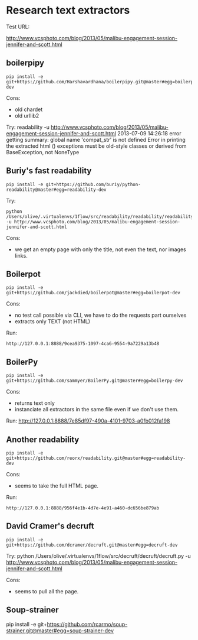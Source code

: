 
# Research text extractors

Test URL:

http://www.vcsphoto.com/blog/2013/05/malibu-engagement-session-jennifer-and-scott.html


## boilerpipy

    pip install -e git+https://github.com/Harshavardhana/boilerpipy.git@master#egg=boilerpipy-dev

Cons:

- old chardet
- old urllib2

Try:
    readability -u http://www.vcsphoto.com/blog/2013/05/malibu-engagement-session-jennifer-and-scott.html
    2013-07-09 14:26:18 error getting summary: global name 'compat_str' is not defined
    Error in printing the extracted html () exceptions must be old-style classes or derived from BaseException, not NoneType


## Buriy's fast readability

    pip install -e git+https://github.com/buriy/python-readability@master#egg=readability-dev

Try:

    python /Users/olive/.virtualenvs/1flow/src/readability/readability/readability.py -u http://www.vcsphoto.com/blog/2013/05/malibu-engagement-session-jennifer-and-scott.html

Cons:

- we get an empty page with only the title, not even the text, nor images links.


## Boilerpot

    pip install -e git+https://github.com/jackdied/boilerpot@master#egg=boilerpot-dev


Cons:

- no test call possible via CLI, we have to do the requests part ourselves
- extracts only TEXT (not HTML)

Run:

    http://127.0.0.1:8888/9cea9375-1097-4ca6-9554-9a7229a13b48


## BoilerPy


    pip install -e git+https://github.com/sammyer/BoilerPy.git@master#egg=boilerpy-dev

Cons:

- returns text only
- instanciate all extractors in the same file even if we don't use them.

Run:
    http://127.0.0.1:8888/7e85df97-490a-4101-9703-a0fb012fa198


## Another readability

    pip install -e git+https://github.com/reorx/readability.git@master#egg=readability-dev

Cons:

- seems to take the full HTML page.


Run:

    http://127.0.0.1:8888/956f4e1b-4d7e-4e91-a460-dc656be879ab


## David Cramer's decruft


    pip install -e git+https://github.com/dcramer/decruft.git@master#egg=decruft-dev

Try:
    python /Users/olive/.virtualenvs/1flow/src/decruft/decruft/decruft.py -u http://www.vcsphoto.com/blog/2013/05/malibu-engagement-session-jennifer-and-scott.html


Cons:

- seems to pull all the page.

## Soup-strainer


pip install -e git+https://github.com/rcarmo/soup-strainer.git@master#egg=soup-strainer-dev
